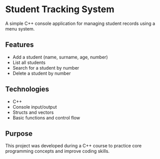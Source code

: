 # Student Tracking System

A simple C++ console application for managing student records using a menu system.

## Features

- Add a student (name, surname, age, number)
- List all students
- Search for a student by number
- Delete a student by number

## Technologies

- C++
- Console input/output
- Structs and vectors
- Basic functions and control flow

## Purpose

This project was developed during a C++ course to practice core programming concepts and improve coding skills.
